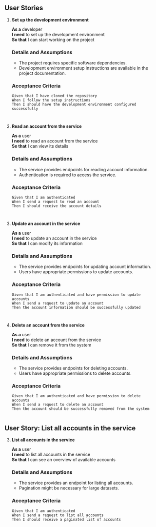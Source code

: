 ## User Stories

1. **Set up the development environment**
   
   **As a** developer  
   **I need** to set up the development environment  
   **So that** I can start working on the project  
    
   ### Details and Assumptions
   * The project requires specific software dependencies.
   * Development environment setup instructions are available in the project documentation.

   ### Acceptance Criteria
   ```gherkin
   Given that I have cloned the repository
   When I follow the setup instructions
   Then I should have the development environment configured successfully



2. **Read an account from the service**

   **As a** user  
   **I need** to read an account from the service  
   **So that** I can view its details  
      
   ### Details and Assumptions
   * The service provides endpoints for reading account information.
   * Authentication is required to access the service.

   ### Acceptance Criteria
   ```gherkin
   Given that I am authenticated
   When I send a request to read an account
   Then I should receive the account details



3. **Update an account in the service**

   **As a** user  
   **I need** to update an account in the service  
   **So that** I can modify its information  
      
   ### Details and Assumptions
   * The service provides endpoints for updating account information.
   * Users have appropriate permissions to update accounts.

   ### Acceptance Criteria
   ```gherkin
   Given that I am authenticated and have permission to update accounts
   When I send a request to update an account
   Then the account information should be successfully updated



3. **Delete an account from the service**

   **As a** user  
   **I need** to delete an account from the service  
   **So that** I can remove it from the system  
      
   ### Details and Assumptions
   * The service provides endpoints for deleting accounts.
   * Users have appropriate permissions to delete accounts.

   ### Acceptance Criteria
   ```gherkin
   Given that I am authenticated and have permission to delete accounts
   When I send a request to delete an account
   Then the account should be successfully removed from the system


## User Story: List all accounts in the service
3. **List all accounts in the service**

   **As a** user  
   **I need** to list all accounts in the service  
   **So that** I can see an overview of available accounts  
      
   ### Details and Assumptions
   * The service provides an endpoint for listing all accounts.
   * Pagination might be necessary for large datasets.

   ### Acceptance Criteria
   ```gherkin
   Given that I am authenticated
   When I send a request to list all accounts
   Then I should receive a paginated list of accounts
